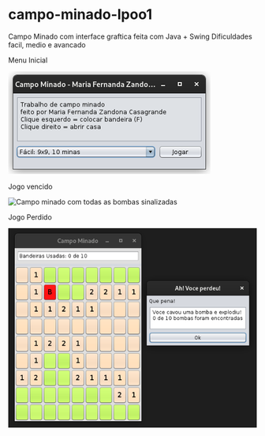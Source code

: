 # campo-minado-lpoo1
Campo Minado com interface graftica feita com Java + Swing
Dificuldades facil, medio e avancado

Menu Inicial

![menu inicial de selecao de dificuldade](README/inicial.png)

Jogo vencido

![Campo minado com todas as bombas sinalizadas](README/venceu.png) 

Jogo Perdido

![Campo minado com uma bomba aberta](README/perdeu.png) 
